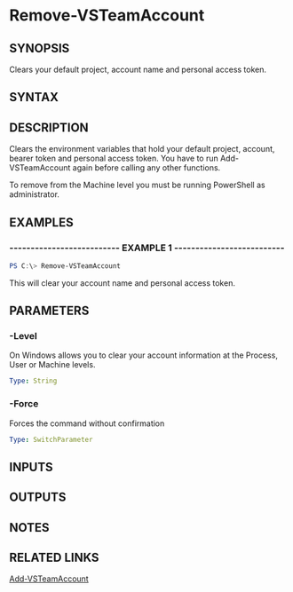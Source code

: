 


# Remove-VSTeamAccount

## SYNOPSIS

Clears your default project, account name and personal access token.

## SYNTAX

## DESCRIPTION

Clears the environment variables that hold your default project, account, bearer token and personal access token. You have to run Add-VSTeamAccount again before calling any other functions.

To remove from the Machine level you must be running PowerShell as administrator.

## EXAMPLES

### -------------------------- EXAMPLE 1 --------------------------

```PowerShell
PS C:\> Remove-VSTeamAccount
```

This will clear your account name and personal access token.

## PARAMETERS

### -Level

On Windows allows you to clear your account information at the Process, User or Machine levels.

```yaml
Type: String
```

### -Force

Forces the command without confirmation

```yaml
Type: SwitchParameter
```

## INPUTS

## OUTPUTS

## NOTES

## RELATED LINKS

[Add-VSTeamAccount](Add-VSTeamAccount.md)
